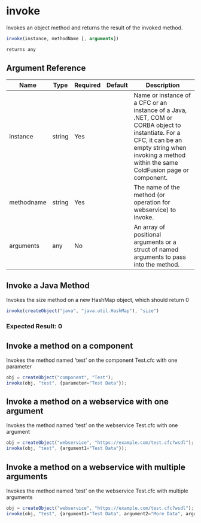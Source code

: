 # invoke

Invokes an object method and returns the result of the invoked method.

```javascript
invoke(instance, methodName [, arguments])
```

```javascript
returns any
```

## Argument Reference

| Name | Type | Required | Default | Description |
| --- | --- | --- | --- | --- |
| instance | string | Yes |  | Name or instance of a CFC or an instance of a Java, .NET, COM or CORBA object to instantiate. For a CFC, it can be an empty string when invoking a method within the same ColdFusion page or component. |
| methodname | string | Yes |  | The name of the method (or operation for webservice) to invoke. |
| arguments | any | No |  | An array of positional arguments or a struct of named arguments to pass into the method. |

## Invoke a Java Method

Invokes the size method on a new HashMap object, which should return 0

```javascript
invoke(createObject("java", "java.util.HashMap"), "size")
```

### Expected Result: 0

## Invoke a method on a component

Invokes the method named 'test' on the component Test.cfc with one parameter

```javascript
obj = createObject("component", "Test");
invoke(obj, "test", {parameter="Test Data"});
```

## Invoke a method on a webservice with one argument

Invokes the method named 'test' on the webservice Test.cfc with one argument

```javascript
obj = createObject("webservice", "https://example.com/test.cfc?wsdl");
invoke(obj, "test", {argument1="Test Data"});
```

## Invoke a method on a webservice with multiple arguments

Invokes the method named 'test' on the webservice Test.cfc with multiple arguments

```javascript
obj = createObject("webservice", "https://example.com/test.cfc?wsdl");
invoke(obj, "test", {argument1="Test Data", argument2="More Data", argument3="Still More Data"});
```
